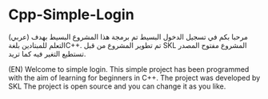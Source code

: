 # Cpp-Simple-Login
(عربي)
مرحبا بكم في تسجيل الدخول البسيط
 تم برمجة هذا المشروع البسيط بهدف التعلم للمبتادين بلغةC++.
تم تطوير المشروع من قبل SKL المشروع مفتوح المصدر تستطيع التغير فيه كما تريد.  

(EN) 
Welcome to simple login.
This simple project has been programmed with the aim of learning for beginners in C++.
The project was developed by SKL The project is open source and you can change it as you like. 
